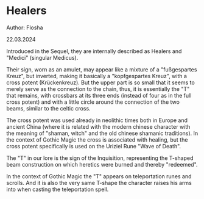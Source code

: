 # Healers

Author: Flosha

22.03.2024

Introduced in the Sequel, they are internally described as Healers and "Medici" (singular Medicus).

Their sign, worn as an amulet, may appear like a mixture of a "fußgespartes Kreuz", but inverted, making it basically a "kopfgespartes Kreuz", with a cross potent (Krückenkreuz). But the upper part is so small that it seems to merely serve as the connection to the chain, thus, it is essentially the "T" that remains, with crossbars at its three ends (instead of four as in the full cross potent) and with a little circle around the connection of the two beams, similar to the celtic cross.

The cross potent was used already in neolithic times both in Europe and ancient China (where it is related with the modern chinese character with the meaning of "shaman, witch" and the old chinese shamanic traditions). In the context of Gothic Magic the cross is associated with healing, but the cross potent specifically is used on the Uriziel Rune "Wave of Death".

The "T" in our lore is the sign of the Inquisition, representing the T-shaped beam construction on which heretics were burned and thereby "redeemed".

In the context of Gothic Magic the "T" appears on teleportation runes and scrolls.
And it is also the very same T-shape the character raises his arms into when casting the teleportation spell.
